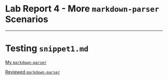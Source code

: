 # Lab Report 4 - More `markdown-parser` Scenarios

***

# Testing `snippet1.md`
[My `markdown-parser`](https://github.com/JSN3/markdown-parser)

[Reviewed `markdown-parser`](https://github.com/grantcoz/markdown-parse)
